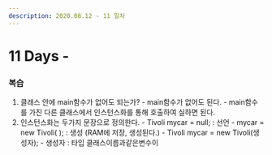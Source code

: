 ```yaml
---
description: 2020.08.12 - 11 일차
---
```


# 11 Days -

### 복습

1. 클래스 안에 main함수가 없어도 되는가? - main함수가 없어도 된다. - main함수를 가진 다른 클래스에서 인스턴스화를 통해 호출하여 실하면 된다.
2. 인스턴스화는 두가지 문장으로 정의한다. - Tivoli mycar = null;   : 선언 - mycar = new Tivoli\( \);  : 생성 \(RAM에 저장, 생성된다.\) - Tivoli mycar = new Tivoli\(생성자\); - 생성자 : 타입 클래스이름과같은변수이


